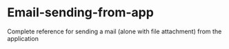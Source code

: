 Email-sending-from-app
======================

Complete reference for sending a mail (alone with file attachment) from the application 